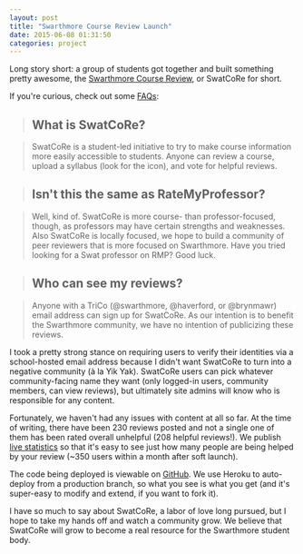 ```yaml
---
layout: post
title: "Swarthmore Course Review Launch"
date: 2015-06-08 01:31:50
categories: project
---
```


Long story short: a group of students got together and built something pretty awesome, the [Swarthmore Course Review](https://www.swatcoursereview.com/), or SwatCoRe for short.


If you're curious, check out some [FAQs](https://www.swatcoursereview.com/help):

> ## What is SwatCoRe?

> SwatCoRe is a student-led initiative to try to make course information more easily accessible to students. Anyone can review a course, upload a syllabus (look for the  icon), and vote for helpful reviews. 

> ## Isn't this the same as RateMyProfessor?

> Well, kind of. SwatCoRe is more course- than professor-focused, though, as professors may have certain strengths and weaknesses. Also SwatCoRe is locally focused, we hope to build a community of peer reviewers that is more focused on Swarthmore. Have you tried looking for a Swat professor on RMP? Good luck.

> ## Who can see my reviews?

>Anyone with a TriCo (@swarthmore, @haverford, or @brynmawr) email address can sign up for SwatCoRe. As our intention is to benefit the Swarthmore community, we have no intention of publicizing these reviews.

I took a pretty strong stance on requiring users to verify their identities via a school-hosted email address because I didn't want SwatCoRe to turn into a negative community (à la Yik Yak). SwatCoRe users can pick whatever community-facing name they want (only logged-in users, community members, can view reviews), but ultimately site admins will know who is responsible for any content. 

Fortunately, we haven't had any issues with content at all so far. At the time of writing, there have been 230 reviews posted and not a single one of them has been rated overall unhelpful (208 helpful reviews!). We publish [live statistics](https://www.swatcoursereview.com/stats) so that it's easy to see just how many people are being helped by your review (~350 users within a month after soft launch).

The code being deployed is viewable on [GitHub](https://github.com/rrshaban/swatcore-dev). We use Heroku to auto-deploy from a production branch, so what you see is what you get (and it's super-easy to modify and extend, if you want to fork it). 

I have so much to say about SwatCoRe, a labor of love long pursued, but I hope to take my hands off and watch a community grow. We believe that SwatCoRe will grow to become a real resource for the Swarthmore student body.